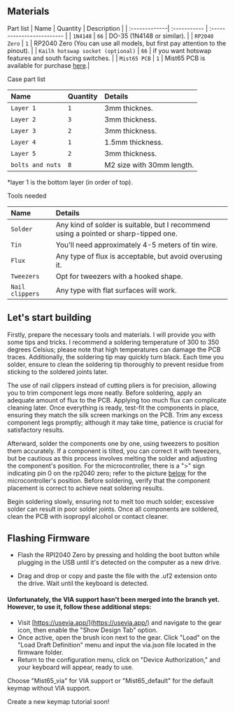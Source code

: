 
## Materials

Part list
| Name          | Quantity     | Description                |
| :-------------| :----------- | :------------------------- |
| `1N4148`      | `66`         | DO-35 (1N4148 or similar).  |
| `RP2040 Zero` | `1`          | RP2040 Zero (You can use all models, but first pay attention to the pinout). |
| `Kailh hotswap socket (optional)` | `66` | if you want hotswap features and south facing switches. |
| `Mist65 PCB`  | `1`          | Mist65 PCB is available for purchase [here](https://www.tokopedia.com/applemontea).|

Case part list

| Name            | Quantity    | Details|
| :---------------| :-----------| :------|
| `Layer 1`       | `1`         | 3mm thicknes.   |
| `Layer 2`       | `3`         | 3mm thickness.   |
| `Layer 3`       | `2`         | 3mm thickness.   |
| `Layer 4`       | `1`         | 1.5mm thickness. |
| `Layer 5`       | `2`         | 3mm thickness.   |
| `bolts and nuts`| `8`         | M2 size with 30mm length.|

*layer 1 is the bottom layer (in order of top).

Tools needed

| Name            | Details      |
| :---------------| :------------|
| `Solder`        |  Any kind of solder is suitable, but I recommend using a pointed or sharp-tipped one.   |
| `Tin`           | You'll need approximately 4-5 meters of tin wire.   |
| `Flux`          | Any type of flux is acceptable, but avoid overusing it.  |
| `Tweezers`      | Opt for tweezers with a hooked shape. |
| `Nail clippers` | Any type with flat surfaces will work.   |

## Let's start building

Firstly, prepare the necessary tools and materials. I will provide you with some tips and tricks. I recommend a soldering temperature of 300 to 350 degrees Celsius; please note that high temperatures can damage the PCB traces. Additionally, the soldering tip may quickly turn black. Each time you solder, ensure to clean the soldering tip thoroughly to prevent residue from sticking to the soldered joints later.

The use of nail clippers instead of cutting pliers is for precision, allowing you to trim component legs more neatly. Before soldering, apply an adequate amount of flux to the PCB. Applying too much flux can complicate cleaning later. Once everything is ready, test-fit the components in place, ensuring they match the silk screen markings on the PCB. Trim any excess component legs promptly; although it may take time, patience is crucial for satisfactory results.

Afterward, solder the components one by one, using tweezers to position them accurately. If a component is tilted, you can correct it with tweezers, but be cautious as this process involves melting the solder and adjusting the component's position. For the microcontroller, there is a ">" sign indicating pin 0 on the rp2040 zero; refer to the picture [below](https://github.com/naaeell/Mist65/blob/main/mist65/pictures/20240113_094051.jpg) for the microcontroller's position. Before soldering, verify that the component placement is correct to achieve neat soldering results.

Begin soldering slowly, ensuring not to melt too much solder; excessive solder can result in poor solder joints. Once all components are soldered, clean the PCB with isopropyl alcohol or contact cleaner.

## Flashing Firmware

- Flash the RPI2040 Zero by pressing and holding the boot button while plugging in the USB until it's detected on the computer as a new drive.

- Drag and drop or copy and paste the file with the .uf2 extension onto the drive. Wait until the keyboard is detected.

#### Unfortunately, the VIA support hasn't been merged into the branch yet. However, to use it, follow these additional steps:

- Visit [https://usevia.app/](https://usevia.app/) and navigate to the gear icon, then enable the "Show Design Tab" option.
- Once active, open the brush icon next to the gear. Click "Load" on the "Load Draft Definition" menu and input the via.json file located in the firmware folder.
- Return to the configuration menu, click on "Device Authorization," and your keyboard will appear, ready to use.

Choose "Mist65_via" for VIA support or "Mist65_default" for the default keymap without VIA support.

Create a new keymap tutorial soon!
